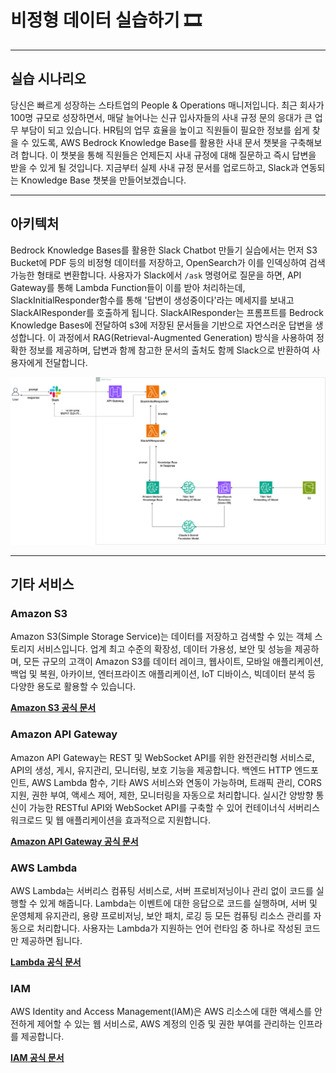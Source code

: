 # 비정형 데이터 실습하기 🎞️

---

## 실습 시나리오
당신은 빠르게 성장하는 스타트업의 People & Operations 매니저입니다. 최근 회사가 100명 규모로 성장하면서, 매달 늘어나는 신규 입사자들의 사내 규정 문의 응대가 큰 업무 부담이 되고 있습니다. HR팀의 업무 효율을 높이고 직원들이 필요한 정보를 쉽게 찾을 수 있도록, AWS Bedrock Knowledge Base를 활용한 사내 문서 챗봇을 구축해보려 합니다. 이 챗봇을 통해 직원들은 언제든지 사내 규정에 대해 질문하고 즉시 답변을 받을 수 있게 될 것입니다. 지금부터 실제 사내 규정 문서를 업로드하고, Slack과 연동되는 Knowledge Base 챗봇을 만들어보겠습니다.

---


## 아키텍처
Bedrock Knowledge Bases를 활용한 Slack Chatbot 만들기 실습에서는 먼저 S3 Bucket에 PDF 등의 비정형 데이터를 저장하고, OpenSearch가 이를 인덱싱하여 검색 가능한 형태로 변환합니다. 사용자가 Slack에서 `/ask` 명령어로 질문을 하면, API Gateway를 통해 Lambda Function들이 이를 받아 처리하는데, SlackInitialResponder함수를 통해 '답변이 생성중이다'라는 메세지를 보내고 SlackAIResponder를 호출하게 됩니다. SlackAIResponder는 프롬프트를 Bedrock Knowledge Bases에 전달하여 s3에 저장된 문서들을 기반으로 자연스러운 답변을 생성합니다. 이 과정에서 RAG(Retrieval-Augmented Generation) 방식을 사용하여 정확한 정보를 제공하며, 답변과 함께 참고한 문서의 출처도 함께 Slack으로 반환하여 사용자에게 전달합니다.

![architecture](img/AUSG_Architecture_fin2.png)

---

## 기타 서비스

### Amazon S3
Amazon S3(Simple Storage Service)는 데이터를 저장하고 검색할 수 있는 객체 스토리지 서비스입니다. 업계 최고 수준의 확장성, 데이터 가용성, 보안 및 성능을 제공하며, 모든 규모의 고객이 Amazon S3를 데이터 레이크, 웹사이트, 모바일 애플리케이션, 백업 및 복원, 아카이브, 엔터프라이즈 애플리케이션, IoT 디바이스, 빅데이터 분석 등 다양한 용도로 활용할 수 있습니다.

[**Amazon S3 공식 문서**](https://docs.aws.amazon.com/ko_kr/AmazonS3/latest/userguide/Welcome.html)


### Amazon API Gateway
Amazon API Gateway는 REST 및 WebSocket API를 위한 완전관리형 서비스로, API의 생성, 게시, 유지관리, 모니터링, 보호 기능을 제공합니다. 백엔드 HTTP 엔드포인트, AWS Lambda 함수, 기타 AWS 서비스와 연동이 가능하며, 트래픽 관리, CORS 지원, 권한 부여, 액세스 제어, 제한, 모니터링을 자동으로 처리합니다. 실시간 양방향 통신이 가능한 RESTful API와 WebSocket API를 구축할 수 있어 컨테이너식 서버리스 워크로드 및 웹 애플리케이션을 효과적으로 지원합니다.

[**Amazon API Gateway 공식 문서**](https://docs.aws.amazon.com/ko_kr/apigateway/latest/developerguide/welcome.html)


### AWS Lambda
AWS Lambda는 서버리스 컴퓨팅 서비스로, 서버 프로비저닝이나 관리 없이 코드를 실행할 수 있게 해줍니다. Lambda는 이벤트에 대한 응답으로 코드를 실행하며, 서버 및 운영체제 유지관리, 용량 프로비저닝, 보안 패치, 로깅 등 모든 컴퓨팅 리소스 관리를 자동으로 처리합니다. 사용자는 Lambda가 지원하는 언어 런타임 중 하나로 작성된 코드만 제공하면 됩니다.

[**Lambda 공식 문서**](https://docs.aws.amazon.com/ko_kr/lambda/latest/dg/welcome.html)


### IAM
AWS Identity and Access Management(IAM)은 AWS 리소스에 대한 액세스를 안전하게 제어할 수 있는 웹 서비스로, AWS 계정의 인증 및 권한 부여를 관리하는 인프라를 제공합니다.

[**IAM 공식 문서**](https://docs.aws.amazon.com/ko_kr/IAM/latest/UserGuide/introduction.html)
